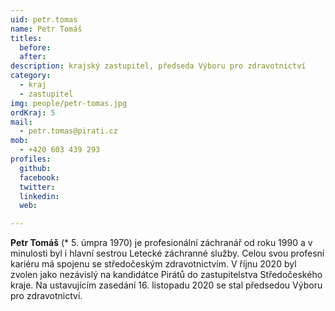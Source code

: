 ```yaml
---
uid: petr.tomas
name: Petr Tomáš
titles:
  before: 
  after:
description: krajský zastupitel, předseda Výboru pro zdravotnictví
category:
  - kraj
  - zastupitel
img: people/petr-tomas.jpg
ordKraj: 5
mail:
  - petr.tomas@pirati.cz
mob:
  - +420 603 439 293
profiles:
  github:
  facebook:
  twitter: 
  linkedin: 
  web: 

---
```


**Petr Tomáš** (* 5. úmpra 1970) je profesionální záchranář od roku 1990 a v minulosti byl i hlavní sestrou Letecké záchranné služby. Celou svou profesní kariéru má spojenu se středočeským zdravotnictvím. V říjnu 2020 byl zvolen jako nezávislý na kandidátce Pirátů do zastupitelstva Středočeského kraje. Na ustavujícím zasedání 16. listopadu 2020 se stal předsedou Výboru pro zdravotnictví. 

